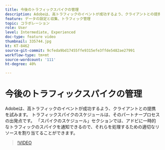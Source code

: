 ```yaml
---
title: 今後のトラフィックスパイクの管理
description: Adobeは、高トラフィックのイベントが成功するよう、クライアントとの提携を試みます。 トラフィックスパイクのスケジュールは、そのパートナープロセスの出発点です。 「スパイクのスケジュール」セクションでは、アドビに一時的なトラフィックのスパイクを通知できるので、それらを処理するための適切なリソースを割り当てることができます。
feature: データの設定と収集、トラフィック管理
topic: コラボレーション
role: User
level: Intermediate, Experienced
doc-type: feature video
thumbnail: 335744.jpg
kt: KT-8462
source-git-commit: 9cfeda9bd17455ffe9315efe3ffde5482ae27991
workflow-type: tm+mt
source-wordcount: '111'
ht-degree: 40%

---
```



# 今後のトラフィックスパイクの管理

Adobeは、高トラフィックのイベントが成功するよう、クライアントとの提携を試みます。 トラフィックスパイクのスケジュールは、そのパートナープロセスの出発点です。 「スパイクのスケジュール」セクションでは、アドビに一時的なトラフィックのスパイクを通知できるので、それらを処理するための適切なリソースを割り当てることができます。


>[!VIDEO](https://video.tv.adobe.com/v/335744/?quality=12&learn=on)